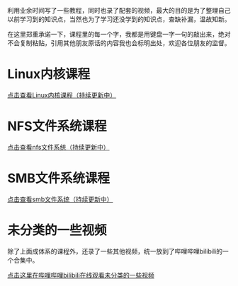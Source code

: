 利用业余时间写了一些教程，同时也录了配套的视频，最大的目的是为了整理自己以前学习到的知识点，当然也为了学习还没学到的知识点，查缺补漏，温故知新。

在这里郑重承诺一下，课程里的每一个字，我都是用键盘一字一句的敲出来，绝对不会复制粘贴，引用其他朋友原话的内容我也会标明出处，欢迎各位朋友的监督。

# Linux内核课程

[点击查看Linux内核课程（持续更新中）](https://chenxiaosong.com/courses/kernel/kernel.html)

# NFS文件系统课程

[点击查看nfs文件系统（持续更新中）](https://chenxiaosong.com/courses/nfs/nfs.html)

# SMB文件系统课程

[点击查看smb文件系统（持续更新中）](https://chenxiaosong.com/courses/smb/smb.html)

# 未分类的一些视频

除了上面成体系的课程外，还录了一些其他视频，统一放到了哔哩哔哩bilibili的一个合集中。

[点击这里在哔哩哔哩bilibili在线观看未分类的一些视频](https://chenxiaosong.com/bili/others)